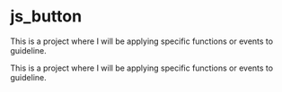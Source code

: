 # js_button

This is a project where I will be applying specific functions or events to guideline.

This is a project where I will be applying specific functions or events to guideline.
